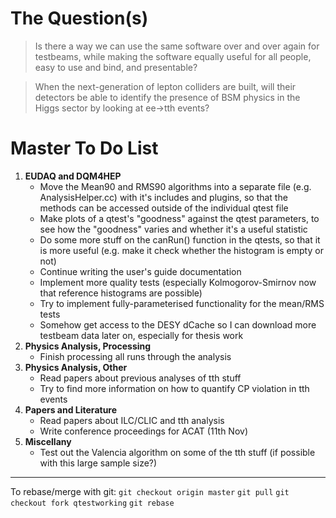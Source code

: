 # The Question(s)

>Is there a way we can use the same software over and over again for testbeams, while making the software equally useful for all people, easy to use and bind, and presentable?

>When the next-generation of lepton colliders are built, will their detectors be able to identify the presence of BSM physics in the Higgs sector by looking at ee->tth events?

# Master To Do List
1. **EUDAQ and DQM4HEP**
   - Move the Mean90 and RMS90 algorithms into a separate file (e.g. AnalysisHelper.cc) with it's includes and plugins, so that the methods can be accessed outside of the individual qtest file
   - Make plots of a qtest's "goodness" against the qtest parameters, to see how the "goodness" varies and whether it's a useful statistic
   - Do some more stuff on the canRun() function in the qtests, so that it is more useful (e.g. make it check whether the histogram is empty or not)
   - Continue writing the user's guide documentation
   - Implement more quality tests (especially Kolmogorov-Smirnov now that reference histograms are possible)
   - Try to implement fully-parameterised functionality for the mean/RMS tests
   - Somehow get access to the DESY dCache so I can download more testbeam data later on, especially for thesis work
3. **Physics Analysis, Processing**
   - Finish processing all runs through the analysis
3. **Physics Analysis, Other**
   - Read papers about previous analyses of tth stuff
   - Try to find more information on how to quantify CP violation in tth events
4. **Papers and Literature**
   - Read papers about ILC/CLIC and tth analysis
   - Write conference proceedings for ACAT  (11th Nov)
5. **Miscellany**
   - Test out the Valencia algorithm on some of the tth stuff (if possible with this large sample size?)

- - -

To rebase/merge with git:
`git checkout origin master`
`git pull`
`git checkout fork qtestworking`
`git rebase`
